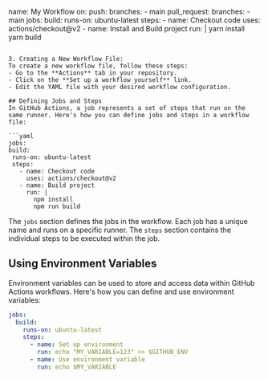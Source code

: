name: My Workflow
   on:
     push:
       branches:
         - main
     pull_request:
       branches:
         - main
   jobs:
     build:
       runs-on: ubuntu-latest
       steps:
         - name: Checkout code
           uses: actions/checkout@v2
         - name: Install and Build project
           run: |
             yarn install
             yarn build
   ```

3. Creating a New Workflow File:
   To create a new workflow file, follow these steps:
   - Go to the **Actions** tab in your repository.
   - Click on the **Set up a workflow yourself** link.
   - Edit the YAML file with your desired workflow configuration.

## Defining Jobs and Steps
In GitHub Actions, a job represents a set of steps that run on the same runner. Here's how you can define jobs and steps in a workflow file:

```yaml
jobs:
  build:
    runs-on: ubuntu-latest
    steps:
      - name: Checkout code
        uses: actions/checkout@v2
      - name: Build project
        run: |
          npm install
          npm run build
```

The `jobs` section defines the jobs in the workflow. Each job has a unique name and runs on a specific runner. The `steps` section contains the individual steps to be executed within the job.

## Using Environment Variables
Environment variables can be used to store and access data within GitHub Actions workflows. Here's how you can define and use environment variables:

```yaml
jobs:
  build:
    runs-on: ubuntu-latest
    steps:
      - name: Set up environment
        run: echo "MY_VARIABLE=123" >> $GITHUB_ENV
      - name: Use environment variable
        run: echo $MY_VARIABLE

